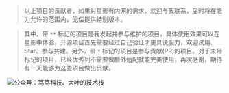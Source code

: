 

> 以上项目的贡献者，如果对星影有内网的需求，欢迎与我联系，届时将在能力允许的范围内，无偿提供特别版本。

> 其中，带 `**` 标记的项目是我发起并参与维护的项目，具体使用效果可以在星影中体验，开源项目首先需要经过自己验证才更具说服力，欢迎试用、Star、参与共建。另外，带 `*` 标记的项目是参与贡献(PR)的项目。对于未带标记的项目，已经优秀到不需要做额外适配就能完美使用，再次感谢，期待有一天能够为这些项目做出贡献。

![公众号：笃笃科技、大叶的技术栈](assets/images/official_account_qrcode.png)
